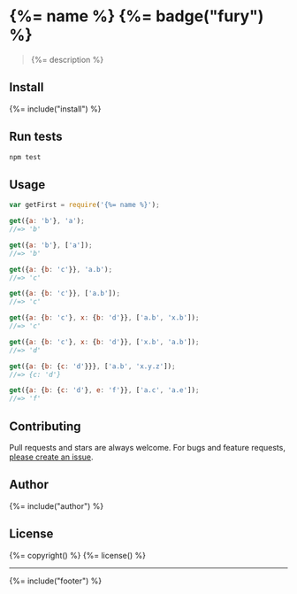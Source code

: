 # {%= name %} {%= badge("fury") %}

> {%= description %}

## Install
{%= include("install") %}

## Run tests

```bash
npm test
```

## Usage

```js
var getFirst = require('{%= name %}');

get({a: 'b'}, 'a');
//=> 'b'

get({a: 'b'}, ['a']);
//=> 'b'

get({a: {b: 'c'}}, 'a.b');
//=> 'c'

get({a: {b: 'c'}}, ['a.b']);
//=> 'c'

get({a: {b: 'c'}, x: {b: 'd'}}, ['a.b', 'x.b']);
//=> 'c'

get({a: {b: 'c'}, x: {b: 'd'}}, ['x.b', 'a.b']);
//=> 'd'

get({a: {b: {c: 'd'}}}, ['a.b', 'x.y.z']);
//=> {c: 'd'}

get({a: {b: {c: 'd'}, e: 'f'}}, ['a.c', 'a.e']);
//=> 'f'
```

## Contributing
Pull requests and stars are always welcome. For bugs and feature requests, [please create an issue][issues].

## Author
{%= include("author") %}

## License
{%= copyright() %}
{%= license() %}

***

{%= include("footer") %}

[issues]: https://github.com/jonschlinkert/get-first/issues